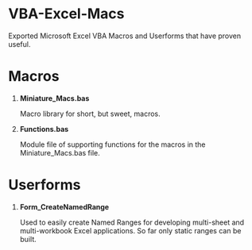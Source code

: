 # VBA-Excel-Macs
Exported Microsoft Excel VBA Macros and Userforms that have proven useful.

# Macros
1. **Miniature_Macs.bas**

    Macro library for short, but sweet, macros.

2. **Functions.bas**

    Module file of supporting functions for the macros in the Miniature_Macs.bas file.


# Userforms
1. **Form_CreateNamedRange**

    Used to easily create Named Ranges for developing multi-sheet and multi-workbook Excel applications. So far only static ranges can be built.
